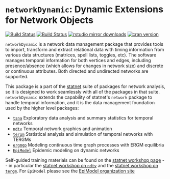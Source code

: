 # `networkDynamic`:  Dynamic Extensions for Network Objects

[![Build Status](https://travis-ci.org/statnet/networkDynamic.svg?branch=master)](https://travis-ci.org/statnet/networkDynamic)
[![Build Status](https://ci.appveyor.com/api/projects/status/rmj7f1xmpikh2243?svg=true)](https://ci.appveyor.com/project/statnet/networkDynamic)
[![rstudio mirror downloads](https://cranlogs.r-pkg.org/badges/networkDynamic?color=2ED968)](https://cranlogs.r-pkg.org/)
[![cran version](https://www.r-pkg.org/badges/version/networkDynamic)](https://cran.r-project.org/package=networkDynamic)

`networkDynamic` is a network data management package that provides tools to import, transform and extract relational data with timing information from various data structures (matrices, spell lists, toggles, etc). The software manages temporal information for both vertices and edges, including presence/absence (which allows for changes in network size) and discrete or continuous attributes.  Both directed and undirected networks are supported.

This package is a part of the [statnet](https://statnet.org) suite of packages for network analysis, so it is designed to work seamlessly with all of the packages in that suite.  `networkDynamic` extends the capability of statnet's `network` package to handle temporal information, and it is the data management foundation used by the higher level packages: 
* [`tsna`](https://github.com/statnet/tsna) Exploratory data analysis and summary statistics for temporal networks
* [`ndtv`](https://github.com/statnet/ndtv) Temporal network graphics and animation
* [`tergm`](https://github.com/statnet/tergm) Statistical analysis and simulation of temporal networks with TERGMs
* [`ergmgp`](https://github.com/statnet/ergmgp) Modeling continuous time graph processes with ERGM equilibria
* [`EpiModel`](https://www.epimodel.org/) Epidemic modeling on dynamic networks

Self-guided training materials can be found on the [statnet workshop page](https://statnet.org/workshops/) -- in particular the [statnet workshop on `ndtv`](https://statnet.org/workshop-ndtv/) and the [statnet workshop on `tergm`](https://statnet.org/workshop-tergm/).  For `EpiModel` please see the [EpiModel organization site](https://www.epimodel.org/)
